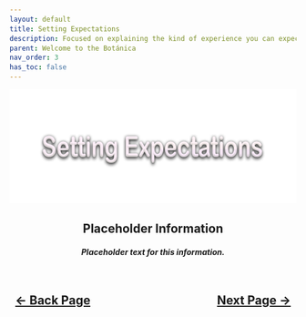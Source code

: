 ```yaml
---
layout: default
title: Setting Expectations
description: Focused on explaining the kind of experience you can expect depending on your hardware.
parent: Welcome to the Botánica
nav_order: 3
has_toc: false
---
```


<style>
  .navigation-container {
    display: flex;
    justify-content: space-between;
    align-items: center;
    width: 100%;
  }
  
  .nav-button {
    margin: 10px;
  }
</style>

<p align="center">
  <img width="650" height="200" src="../../assets/Headers/Header-SettingExpectations.png">
</p>

<h2 align="center">Placeholder Information</h2>
<h5 align="center">Placeholder text for this information.</h5>

<h2 align="center">
  <br>
  <div class="navigation-container">
    <a class="nav-button" href="02-WhatFollowsNext.html">&larr; Back Page</a>
    <a class="nav-button" href="04-FutureOfx86.html">Next Page &rarr;</a>
  </div>
  <br>
</h2>
